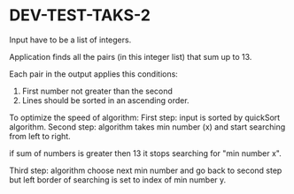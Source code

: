# DEV-TEST-TAKS-2

Input have to be a list of integers. 

Application finds all the pairs (in this integer list) that sum up to 13.
 
 Each pair in the output applies this conditions:
  1) First number not greater than the second 
  2) Lines should be sorted in an ascending order.

To optimize the speed of algorithm: 
First step: input is sorted by quickSort algorithm.
Second step: algorithm takes min number (x) and start searching from left to right.

if sum of numbers is greater then 13 it stops searching for "min number x".

Third step: algorithm choose next min number and go back to second step but left border of searching is set to index of min number y.
